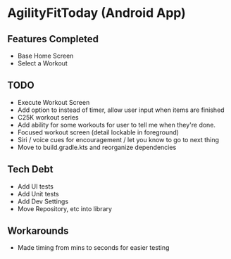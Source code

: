 # AgilityFitToday (Android App)

## Features Completed

* Base Home Screen
* Select a Workout

## TODO

* Execute Workout Screen
* Add option to instead of timer, allow user input when items are finished
* C25K workout series
* Add ability for some workouts for user to tell me when they're done.
* Focused workout screen (detail lockable in foreground)
* Siri / voice cues for encouragement / let you know to go to next thing
* Move to build.gradle.kts and reorganize dependencies

## Tech Debt

* Add UI tests
* Add Unit tests
* Add Dev Settings
* Move Repository, etc into library

## Workarounds

* Made timing from mins to seconds for easier testing